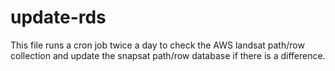 # update-rds

This file runs a cron job twice a day to check the AWS landsat path/row 
collection and update the snapsat path/row database if there is a difference.
